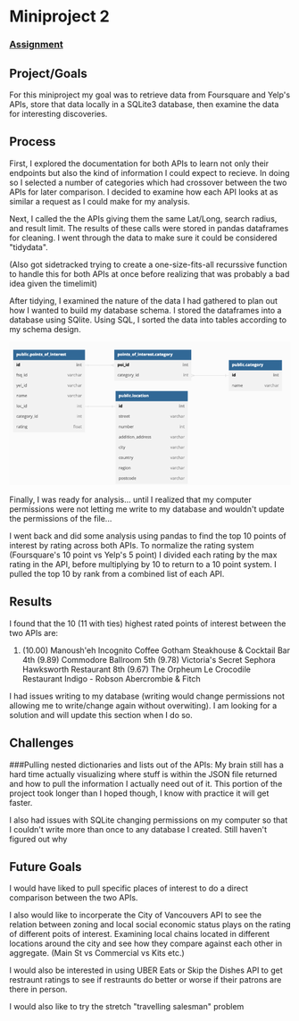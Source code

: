 # Miniproject 2

### [Assignment](assignment.md)

## Project/Goals
For this miniproject my goal was to retrieve data from Foursquare and Yelp's APIs, store that data locally in a SQLite3 database, then examine the data for interesting discoveries.

## Process

First, I explored the documentation for both APIs to learn not only their endpoints but also the kind of information I could expect to recieve. In doing so I selected a number of categories which had crossover between the two APIs for later comparison. I decided to examine how each API looks at as similar a request as I could make for my analysis.

Next, I called the the APIs giving them the same Lat/Long, search radius, and result limit. The results of these calls were stored in pandas dataframes for cleaning. I went through the data to make sure it could be considered "tidydata".

(Also got sidetracked trying to create a one-size-fits-all recurssive function to handle this for both APIs at once before realizing that was probably a bad idea given the timelimit)

After tidying, I examined the nature of the data I had gathered to plan out how I wanted to build my database schema. I stored the dataframes into a database using SQlite. Using SQL, I sorted the data into tables according to my schema design.

<img src="/images/ERD.png">

Finally, I was ready for analysis... until I realized that my computer permissions were not letting me write to my database and wouldn't update the permissions of the file...

I went back and did some analysis using pandas to find the top 10 points of interest by rating across both APIs. To normalize the rating system (Foursquare's 10 point vs Yelp's 5 point) I divided each rating by the max rating in the API, before multiplying by 10 to return to a 10 point system. I pulled the top 10 by rank from a combined list of each API.


## Results

I found that the 10 (11 with ties) highest rated points of interest between the two APIs are:

1. (10.00)
Manoush'eh
Incognito Coffee
Gotham Steakhouse & Cocktail Bar
4th (9.89)
Commodore Ballroom
5th (9.78)
Victoria's Secret
Sephora
Hawksworth Restaurant
8th (9.67)
The Orpheum
Le Crocodile Restaurant
Indigo - Robson
Abercrombie & Fitch

I had issues writing to my database (writing would change permissions not allowing me to write/change again without overwiting).
I am looking for a solution and will update this section when I do so.

## Challenges 

###Pulling nested dictionaries and lists out of the APIs:
My brain still has a hard time actually visualizing where stuff is within the JSON file returned and how to pull the information I actually need out of it. This portion of the project took longer than I hoped though, I know with practice it will get faster.

I also had issues with SQLite changing permissions on my computer so that I couldn't write more than once to any database I created. Still haven't figured out why

## Future Goals

I would have liked to pull specific places of interest to do a direct comparison between the two APIs.

I also would like to incorperate the City of Vancouvers API to see the relation between zoning and local social economic status plays on the rating of different poits of interest.
Examining local chains located in different locations around the city and see how they compare against each other in aggregate. (Main St vs Commercial vs Kits etc.)

I would also be interested in using UBER Eats or Skip the Dishes API to get restraunt ratings to see if restraunts do better or worse if their patrons are there in person.

I would also like to try the stretch "travelling salesman" problem
